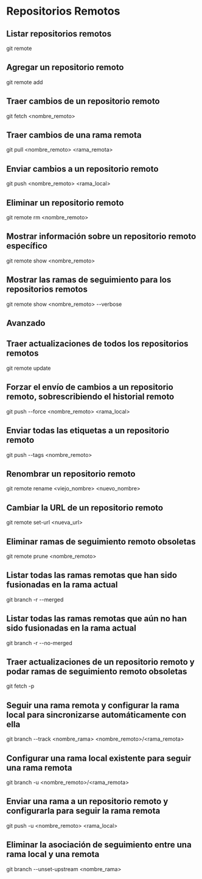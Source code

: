 # Repositorios Remotos

## Listar repositorios remotos
git remote
## Agregar un repositorio remoto
git remote add <nombre> <url>
## Traer cambios de un repositorio remoto
git fetch <nombre_remoto>
## Traer cambios de una rama remota
git pull <nombre_remoto> <rama_remota>
## Enviar cambios a un repositorio remoto
git push <nombre_remoto> <rama_local>
## Eliminar un repositorio remoto
git remote rm <nombre_remoto>
## Mostrar información sobre un repositorio remoto específico
git remote show <nombre_remoto>
## Mostrar las ramas de seguimiento para los repositorios remotos
git remote show <nombre_remoto> --verbose

## Avanzado

## Traer actualizaciones de todos los repositorios remotos
git remote update
## Forzar el envío de cambios a un repositorio remoto, sobrescribiendo el historial remoto
git push --force <nombre_remoto> <rama_local>
## Enviar todas las etiquetas a un repositorio remoto
git push --tags <nombre_remoto>
## Renombrar un repositorio remoto
git remote rename <viejo_nombre> <nuevo_nombre>
## Cambiar la URL de un repositorio remoto
git remote set-url <nombre> <nueva_url>
## Eliminar ramas de seguimiento remoto obsoletas
git remote prune <nombre_remoto>
## Listar todas las ramas remotas que han sido fusionadas en la rama actual
git branch -r --merged
## Listar todas las ramas remotas que aún no han sido fusionadas en la rama actual
git branch -r --no-merged
## Traer actualizaciones de un repositorio remoto y podar ramas de seguimiento remoto obsoletas
git fetch -p

## Seguir una rama remota y configurar la rama local para sincronizarse automáticamente con ella
git branch --track <nombre_rama> <nombre_remoto>/<rama_remota>
## Configurar una rama local existente para seguir una rama remota
git branch -u <nombre_remoto>/<rama_remota>
## Enviar una rama a un repositorio remoto y configurarla para seguir la rama remota
git push -u <nombre_remoto> <rama_local>
## Eliminar la asociación de seguimiento entre una rama local y una remota
git branch --unset-upstream <nombre_rama>